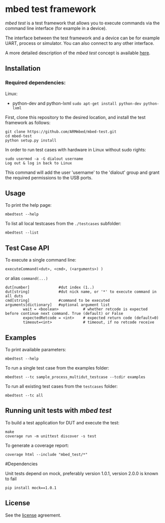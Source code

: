 # mbed test framework

*mbed test* is a test framework that allows you to execute commands via the command line interface (for example in a device).

The interface between the test framework and a device can be for example UART, process or simulator. You can also connect to any other interface.

A more detailed description of the *mbed test* concept is available [here](doc/README.md).

## Installation

### Required dependencies:
Linux:
* python-dev and python-lxml `sudo apt-get install python-dev python-lxml`

First, clone this repository to the desired location, and install the test framework as follows:

```
git clone https://github.com/ARMmbed/mbed-test.git
cd mbed-test
python setup.py install
```

In order to run test cases with hardware in Linux without sudo rights:

```
sudo usermod -a -G dialout username
Log out & log in back to Linux
```

This command will add the user 'username' to the 'dialout' group and grant the required permissions to the USB ports.

## Usage

To print the help page:

`mbedtest --help`

To list all local testcases from the `./testcases` subfolder:

`mbedtest --list`

## Test Case API

To execute a single command line:

` executeCommand(<dut>, <cmd>, (<arguments>) ) `

or alias `command(...)`


```
dut[number]             #dut index (1..) 
dut[string]             #dut nick name, or '*' to execute command in all duts
cmd[string]             #command to be executed
arguments[dictionary]   #optional argument list
        wait = <boolean>           # whether retcode is expected before continue next command. True (default) or False 
        expectedRetcode = <int>    # expected return code (default=0)
        timeout=<int>              # timeout, if no retcode receive
```     

## Examples

To print available parameters:

`mbedtest --help`

To run a single test case from the examples folder:

`mbedtest --tc sample_process_multidut_testcase --tcdir examples`

To run all existing test cases from the `testcases` folder:

`mbedtest --tc all`


## Running unit tests with *mbed test*

To build a test application for DUT and execute the test:

```
make
coverage run -m unittest discover -s test
```

To generate a coverage report:

```
coverage html --include "mbed_test/*"
```

#Dependencies

Unit tests depend on mock, preferably version 1.0.1, version 2.0.0 is known to fail

```
pip install mock==1.0.1
```
 
## License

See the [license](LICENSE) agreement.
